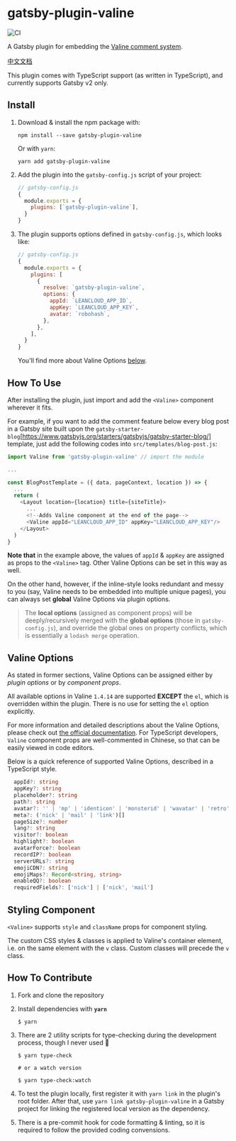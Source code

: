 # gatsby-plugin-valine

![CI](https://github.com/wizcas/gatsby-plugin-valine/workflows/CI/badge.svg)

A Gatsby plugin for embedding the [Valine comment system](https://valine.js.org/en).

[中文文档](./README-zh.md)

This plugin comes with TypeScript support (as written in TypeScript), and currently supports Gatsby v2 only.

## Install

1. Download & install the npm package with:

   ```shell
   npm install --save gatsby-plugin-valine
   ```

   Or with `yarn`:

   ```shell
   yarn add gatsby-plugin-valine
   ```

2. Add the plugin into the `gatsby-config.js` script of your project:

   ```js
   // gatsby-config.js
   {
     module.exports = {
       plugins: [`gatsby-plugin-valine`],
     }
   }
   ```

3. The plugin supports options defined in `gatsby-config.js`, which looks like:

   ```js
   // gatsby-config.js
   {
     module.exports = {
       plugins: [
         {
           resolve: `gatsby-plugin-valine`,
           options: {
             appId: `LEANCLOUD_APP_ID`,
             appKey: `LEANCLOUD_APP_KEY`,
             avatar: `robohash`,
           },
         },
       ],
     }
   }
   ```

   You'll find more about Valine Options [below](#valine-options).

## How To Use

After installing the plugin, just import and add the `<Valine>` component wherever it fits.

For example, if you want to add the comment feature below every blog post in a Gatsby site built upon the `gatsby-starter-blog`[https://www.gatsbyjs.org/starters/gatsbyjs/gatsby-starter-blog/] template, just add the following codes into `src/templates/blog-post.js`:

```js
import Valine from 'gatsby-plugin-valine' // import the module

...

const BlogPostTemplate = ({ data, pageContext, location }) => {
  ...
  return (
    <Layout location={location} title={siteTitle}>
      ...
      <!--Adds Valine component at the end of the page-->
      <Valine appId="LEANCLOUD_APP_ID" appKey="LEANCLOUD_APP_KEY"/>
    </Layout>
  )
}
```

**Note that** in the example above, the values of `appId` & `appKey` are assigned as props to the `<Valine>` tag. Other Valine Options can be set in this way as well.

On the other hand, however, if the inline-style looks redundant and messy to you (say, Valine needs to be embedded into multiple unique pages), you can always set **global** Valine Options via plugin options.

> The **local options** (assigned as component props) will be deeply/recursively merged with the **global options** (those in `gatsby-config.js`), and override the global ones on property conflicts, which is essentially a `lodash merge` operation.

## Valine Options

As stated in former sections, Valine Options can be assigned either by _plugin options_ or by _component props_.

All available options in Valine `1.4.14` are supported **EXCEPT** the `el`, which is overridden within the plugin. There is no use for setting the `el` option explicitly.

For more information and detailed descriptions about the Valine Options, please check out [the official documentation](https://valine.js.org/en/configuration.html). For TypeScript developers, `Valine` component props are well-commented in Chinese, so that can be easily viewed in code editors.

Below is a quick reference of supported Valine Options, described in a TypeScript style.

```ts
  appId?: string
  appKey?: string
  placeholder?: string
  path?: string
  avatar?: '' | 'mp' | 'identicon' | 'monsterid' | 'wavatar' | 'retro' | 'robohash' | 'hide'
  meta?: ('nick' | 'mail' | 'link')[]
  pageSize?: number
  lang?: string
  visitor?: boolean
  highlight?: boolean
  avatarForce?: boolean
  recordIP?: boolean
  serverURLs?: string
  emojiCDN?: string
  emojiMaps?: Record<string, string>
  enableQQ?: boolean
  requiredFields?: ['nick'] | ['nick', 'mail']
```

## Styling Component

`<Valine>` supports `style` and `className` props for component styling.

The custom CSS styles & classes is applied to Valine's container element, i.e. on the same element with the `v` class. Custom classes will precede the `v` class.

## How To Contribute

1. Fork and clone the repository
2. Install dependencies with **`yarn`**
   ```shell
   $ yarn
   ```
3. There are 2 utility scripts for type-checking during the development process, though I never used 🤣

   ```shell
   $ yarn type-check

   # or a watch version

   $ yarn type-check:watch
   ```

4. To test the plugin locally, first register it with `yarn link` in the plugin's root folder. After that, use `yarn link gatsby-plugin-valine` in a Gatsby project for linking the registered local version as the dependency.
5. There is a pre-commit hook for code formatting & linting, so it is required to follow the provided coding convensions.

